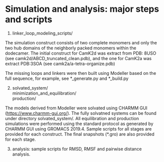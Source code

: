 # Simulation and analysis: major steps and scripts

1. linker_loop_modeling_scripts/

The simulation construct consists of two complete monomers and only the two hub domains of the neighborly packed monomers within the dodecamer. The initial construct for CamK2d was extract from PDB: 8USO (see camk2d/ABCD_truncated_clean.pdb), and the one for CamK2a was extract PDB:3SOA (see camk2a/a-tetra-organize.pdb)

The missing loops and linkers were then built using Modeller based on the full sequence, for example, see *_generate.py and *_build.py

2. solvated_system/<br>
   minimization_and_equilibration/<br>
   production/

The models derived from Modeller were solvated using CHARMM GUI (https://www.charmm-gui.org/). The fully solvatned systems can be found under directory solvated_system/. All equilibration and production simulations were performed using the standard protocol as generated by CHARMM GUI using GROMACS 2019.4. Sample scripts for all stages are provided for each construct. The final snapshots (*.gro) are also provided for each stage.

3. analysis: sample scripts for RMSD, RMSF and pairwise distance analysis. 
